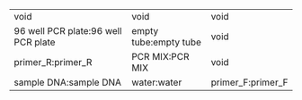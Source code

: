 ||||
|----|----|----|
|void|void|void|
|96 well PCR plate:96 well PCR plate|empty tube:empty tube|void|
|primer_R:primer_R|PCR MIX:PCR MIX|void|
|sample DNA:sample DNA|water:water|primer_F:primer_F|
